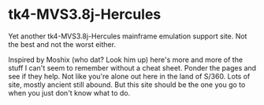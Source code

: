 # tk4-MVS3.8j-Hercules
Yet another tk4-MVS3.8j-Hercules mainframe emulation support site. Not the best and not the worst either.

Inspired by Moshix (who dat? Look him up) here's more and more of the stuff I can't seem to remember without a cheat sheet. Ponder the pages and see if they help. Not like you're alone out here in the land of S/360. Lots of site, mostly ancient still abound. But this site should be the one you go to when you just don't know what to do.

